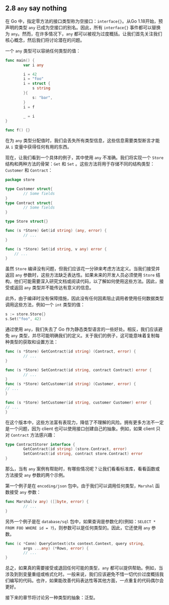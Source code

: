 ## 2.8 `any` say nothing

在 Go 中，指定零方法的接口类型称为空接口：`interface{}`。从Go 1.18开始，预声明的类型 `any` 已成为空接口的别名。因此，所有 `interface{}` 事件都可以替换为 `any`。然而，在许多情况下，`any` 都可以被视为过度概括。让我们首先关注我们核心概念，然后我们将讨论潜在的问题。

一个 `any` 类型可以容纳任何类型的值：

```go
func main() {
        var i any

        i = 42
		i = "foo"
        i = struct {
            s string
        }{
            s: "bar",
        }
        i = f
        
        _ = i
}

func f() {}
```

在为 `any` 类型分配值时，我们会丢失所有类型信息，这些信息需要类型断言才能从 `i` 变量中获得任何有用的东西。

现在，让我们看到一个具体的例子，其中使用 `any` 不准确。我们将实现一个 `Store` 结构和两种方法的骨架：`Get` 和 `Set` 。这些方法将用于存储不同的结构类型：`Customer` 和 `Contract`：

```go
package store

type Customer struct{
        // Some fields
}
type Contract struct{
        // Some fields
}

type Store struct{}

func (s *Store) Get(id string) (any, error) {
        // ...
}

func (s *Store) Set(id string, v any) error {
	// ...
}
```

虽然 `Store` 编译没有问题，但我们应该花一分钟来考虑方法定义。当我们接受并返回 `any` 参数时，这些方法缺乏表达性。如果未来的开发人员必须使用 `Store` 结构，他们可能需要深入研究文档或阅读代码，以了解如何使用这些方法。因此，接受或返回 `any` 类型并不能传达有意义的信息。

此外，由于编译时没有保障措施，因此没有任何因素阻止调用者使用任何数据类型调用这些方法，例如一个 `int` 类型的值：

```go
s := store.Store{}
s.Set("foo", 42)
```

通过使用 `any`，我们失去了 Go 作为静态类型语言的一些好处。相反，我们应该避免 `any` 类型，并尽可能明确我们的定义。关于我们的例子，这可能意味着复制每种类型的获取和设置方法：

```go
func (s *Store) GetContract(id string) (Contract, error) {
        // ...
}

func (s *Store) SetContract(id string, contract Contract) error {
        // ...
}
func (s *Store) GetCustomer(id string) (Customer, error) {
// ...
}

func (s *Store) SetCustomer(id string, customer Customer) error {
// ...
}
```

在这个版本中，这些方法富有表现力，降低了不理解的风险。拥有更多方法不一定是一个问题，因为 client 也可以使用接口创建自己的抽象。例如，如果 client 只对 `Contract` 方法感兴趣：

```go
type ContractStorer interface {
        GetContract(id string) (store.Contract, error)
        SetContract(id string, contract store.Contract) error
}
```

那么，当有 `any` 案例有帮助时，有哪些情况呢？让我们看看标准库，看看函数或方法接受 `any` 参数的两个示例。

第一个例子是在 `encoding/json` 包中。由于我们可以调用任何类型，`Marshal` 函数接受 `any` 参数：

```go
func Marshal(v any) ([]byte, error) {
        // ...
}
```

另外一个例子是在 `database/sql` 包中，如果查询是参数化的(例如：`SELECT * FROM FOO WHERE id = ?`)，则参数可以是任何类型的。因此，它还使用 `any` 参数。

```go
func (c *Conn) QueryContext(ctx context.Context, query string,
        args ...any) (*Rows, error) {
        // ...
}
```

总之，如果真的需要接受或退回任何可能的类型，`any` 都可以提供帮助。例如，当涉及到到变量重组或格式化时。一般来说，我们应该避免不惜一切代价过度概括我们编写的代码。也许，如果能改善代码表达性等其他方面，一点重复的代码偶尔会更好。

接下来的章节将讨论另一种类型的抽象：泛型。